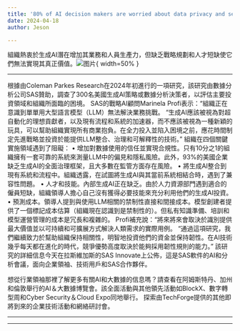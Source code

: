 ```yaml
---
title: '80% of AI decision makers are worried about data privacy and security'
date: 2024-04-18
author: Jeson

---
```


組織熱衷於生成AI潛在增加其業務和人員生產力，但缺乏戰略規劃和人才短缺使它們無法實現其真正價值。![图片](https://www.artificialintelligence-news.com/wp-content/uploads/sites/9/2024/04/matthew-henry-fPxOowbR6ls-unsplash.jpg){ width=50% }

---

根據由Coleman Parkes Research在2024年初進行的一項研究，該研究由數據分析公司SAS贊助，調查了300名美國生成AI策略或數據分析決策者，以評估主要投資領域和組織所面臨的困境。
SAS的戰略AI顧問Marinela Profi表示：“組織正在意識到單單用大型語言模型（LLM）無法解決業務挑戰。
“生成AI應該被視為對超自動化的理想貢獻者，以及現有流程和系統的加速器，而不應該被視為一種新穎的玩具，可以幫助組織實現所有商業抱負。在全力投入並陷入困境之前，應花時間制定先進戰略並投資於能提供LLM整合、治理和可解釋性的技術。”
組織在四個關鍵實施領域遇到了阻礙：
• 增加對數據使用的信任並實現合規性。只有10分之1的組織擁有一套可靠的系統來測量LLM中的偏見和隱私風險。此外，93%的美國企業缺乏生成AI的全面治理框架，且大多數在監管方面存在風險。
• 將生成AI整合到現有系統和流程中。組織透露，在試圖將生成AI與其當前系統相結合時，遇到了兼容性問題。
• 人才和技能。內部生成AI正在缺乏。由於人力資源部門遇到適合的僱員短缺，組織領導人擔心自己沒有獲得必要技能來充分利用他們的生成AI投資。
• 預測成本。領導人提到與使用LLM相關的禁制性直接和間接成本。模型創建者提供了一個標記成本估算（組織現在認識到是禁制性的）。但私有知識準備、培訓和模型運營管理的成本是冗長和複雜的。
Profi補充說：“將來將來會取決於識別提供最大價值並以可持續和可擴展方式解決人類需求的實際用例。
“通過這項研究，我們繼續致力於幫助組織保持相關性，明智地投資他們的資金並保持韌性。在AI技術幾乎每天都在進化的時代，競爭優勢高度取決於能夠採用韌性規則的能力。”
該研究的詳細信息今天在拉斯維加斯的SAS Innovate上公佈，這是SAS軟件的AI和分析會議，面向企業領袖、技術用戶和SAS合作夥伴。

想從行業領袖那裡了解更多有關AI和大數據的信息嗎？請查看在阿姆斯特丹、加州和倫敦舉行的AI＆大數據博覽會。該全面活動與其他領先活動如BlockX、數字轉型周和Cyber Security＆Cloud Expo同地舉行。
探索由TechForge提供的其他即將到來的企業技術活動和網絡研討會。

---
---
